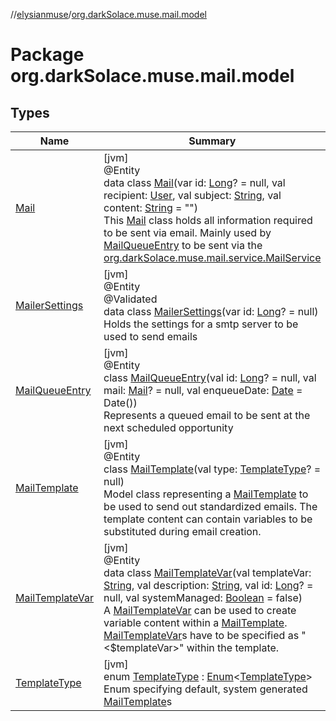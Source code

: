 //[elysianmuse](../../index.md)/[org.darkSolace.muse.mail.model](index.md)

# Package org.darkSolace.muse.mail.model

## Types

| Name | Summary |
|---|---|
| [Mail](-mail/index.md) | [jvm]<br>@Entity<br>data class [Mail](-mail/index.md)(var id: [Long](https://kotlinlang.org/api/latest/jvm/stdlib/kotlin/-long/index.html)? = null, val recipient: [User](../org.darkSolace.muse.user.model/-user/index.md), val subject: [String](https://kotlinlang.org/api/latest/jvm/stdlib/kotlin/-string/index.html), val content: [String](https://kotlinlang.org/api/latest/jvm/stdlib/kotlin/-string/index.html) = &quot;&quot;)<br>This [Mail](-mail/index.md) class holds all information required to be sent via email. Mainly used by [MailQueueEntry](-mail-queue-entry/index.md) to be sent via the [org.darkSolace.muse.mail.service.MailService](../org.darkSolace.muse.mail.service/-mail-service/index.md) |
| [MailerSettings](-mailer-settings/index.md) | [jvm]<br>@Entity<br>@Validated<br>data class [MailerSettings](-mailer-settings/index.md)(var id: [Long](https://kotlinlang.org/api/latest/jvm/stdlib/kotlin/-long/index.html)? = null)<br>Holds the settings for a smtp server to be used to send emails |
| [MailQueueEntry](-mail-queue-entry/index.md) | [jvm]<br>@Entity<br>class [MailQueueEntry](-mail-queue-entry/index.md)(val id: [Long](https://kotlinlang.org/api/latest/jvm/stdlib/kotlin/-long/index.html)? = null, val mail: [Mail](-mail/index.md)? = null, val enqueueDate: [Date](https://docs.oracle.com/javase/8/docs/api/java/util/Date.html) = Date())<br>Represents a queued email to be sent at the next scheduled opportunity |
| [MailTemplate](-mail-template/index.md) | [jvm]<br>@Entity<br>class [MailTemplate](-mail-template/index.md)(val type: [TemplateType](-template-type/index.md)? = null)<br>Model class representing a [MailTemplate](-mail-template/index.md) to be used to send out standardized emails. The template content can contain variables to be substituted during email creation. |
| [MailTemplateVar](-mail-template-var/index.md) | [jvm]<br>@Entity<br>data class [MailTemplateVar](-mail-template-var/index.md)(val templateVar: [String](https://kotlinlang.org/api/latest/jvm/stdlib/kotlin/-string/index.html), val description: [String](https://kotlinlang.org/api/latest/jvm/stdlib/kotlin/-string/index.html), val id: [Long](https://kotlinlang.org/api/latest/jvm/stdlib/kotlin/-long/index.html)? = null, val systemManaged: [Boolean](https://kotlinlang.org/api/latest/jvm/stdlib/kotlin/-boolean/index.html) = false)<br>A [MailTemplateVar](-mail-template-var/index.md) can be used to create variable content within a [MailTemplate](-mail-template/index.md). [MailTemplateVar](-mail-template-var/index.md)s have to be specified as &quot;<$templateVar>&quot; within the template. |
| [TemplateType](-template-type/index.md) | [jvm]<br>enum [TemplateType](-template-type/index.md) : [Enum](https://kotlinlang.org/api/latest/jvm/stdlib/kotlin/-enum/index.html)&lt;[TemplateType](-template-type/index.md)&gt; <br>Enum specifying default, system generated [MailTemplate](-mail-template/index.md)s |
